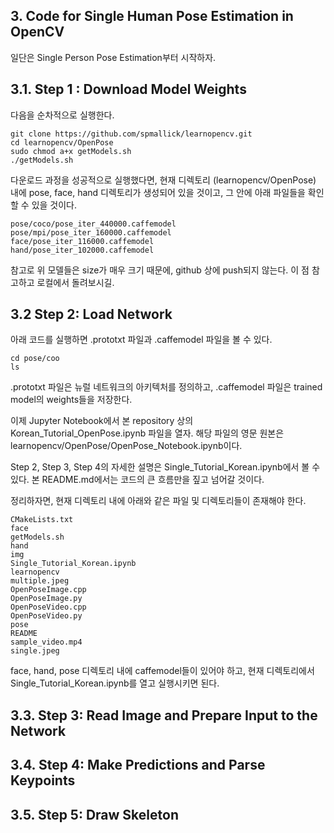 
## 3. Code for Single Human Pose Estimation in OpenCV

일단은 Single Person Pose Estimation부터 시작하자.

## 3.1. Step 1 : Download Model Weights

다음을 순차적으로 실행한다.
```
git clone https://github.com/spmallick/learnopencv.git
cd learnopencv/OpenPose
sudo chmod a+x getModels.sh
./getModels.sh
```
다운로드 과정을 성공적으로 실행했다면, 현재 디렉토리 (learnopencv/OpenPose) 내에 pose, face, hand 디렉토리가 생성되어 있을 것이고, 그 안에 아래 파일들을 확인할 수 있을 것이다.
```
pose/coco/pose_iter_440000.caffemodel
pose/mpi/pose_iter_160000.caffemodel
face/pose_iter_116000.caffemodel
hand/pose_iter_102000.caffemodel
```

참고로 위 모델들은 size가 매우 크기 때문에, github 상에 push되지 않는다. 이 점 참고하고 로컬에서 돌려보시길.

## 3.2 Step 2: Load Network

아래 코드를 실행하면  .prototxt 파일과 .caffemodel 파일을 볼 수 있다.
```
cd pose/coo
ls
```
.prototxt 파일은 뉴럴 네트워크의 아키텍처를 정의하고, .caffemodel 파일은 trained model의 weights들을 저장한다. 

이제 Jupyter Notebook에서 본 repository 상의 Korean_Tutorial_OpenPose.ipynb 파일을 열자.
해당 파일의 영문 원본은 learnopencv/OpenPose/OpenPose_Notebook.ipynb이다.

Step 2, Step 3, Step 4의 자세한 설명은 Single_Tutorial_Korean.ipynb에서 볼 수 있다.
본 README.md에서는 코드의 큰 흐름만을 짚고 넘어갈 것이다.

정리하자면, 현재 디렉토리 내에 아래와 같은 파일 및 디렉토리들이 존재해야 한다.
```
CMakeLists.txt
face
getModels.sh
hand
img
Single_Tutorial_Korean.ipynb
learnopencv
multiple.jpeg
OpenPoseImage.cpp
OpenPoseImage.py
OpenPoseVideo.cpp
OpenPoseVideo.py
pose
README
sample_video.mp4
single.jpeg
```
face, hand, pose 디렉토리 내에 caffemodel들이 있어야 하고,
현재 디렉토리에서 Single_Tutorial_Korean.ipynb를 열고 실행시키면 된다. 

## 3.3. Step 3: Read Image and Prepare Input to the Network

## 3.4. Step 4: Make Predictions and Parse Keypoints

## 3.5. Step 5: Draw Skeleton
